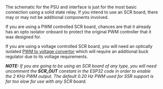 The schematic for the PSU and interface is just for the most basic connection using a solid state relay. If you intend to use an SCR board, there may or may not be additional components involved.

If you are using a PWM controlled SCR board, chances are that it already has an opto isolator onboard to protect the original PWM controller that it was designed for.

If you are using a voltage controlled SCR board, you will need an optically isolated [PWM to voltage convertor](https://www.amazon.com/dp/B0BG2G5FMX) which will require an additional buck regulator due to its voltage requirements.

_**NOTE:** If you are going to be using an SCR board of any type, you will need uncomment the **SCR_OUT** constant in the ESP32 code in order to enable the 2 KHz PWM output. The default 0.20 Hz PWM used for SSR support is far too slow for use with any SCR board._
